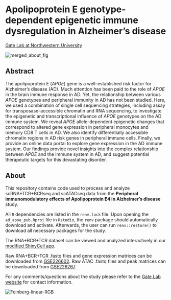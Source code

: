 # Apolipoprotein E genotype-dependent epigenetic immune dysregulation in Alzheimer’s disease
[Gate Lab at Northwestern University](https://sites.northwestern.edu/gatelab/)

![merged_about_fig](https://user-images.githubusercontent.com/91904251/221924963-917c5637-83b7-4087-88f3-8316afdba8a7.png)

## Abstract

The apolipoprotein E (*APOE*) gene is a well-established risk factor for Alzheimer’s disease (AD). Much attention has been paid to the role of *APOE* in the brain immune response in AD. Yet, the relationship between various *APOE* genotypes and peripheral immunity in AD has not been studied.  Here, we used a combination of single cell sequencing strategies, including assay for transposase-accessible chromatin and RNA sequencing, to investigate the epigenetic and transcriptional influence of *APOE* genotypes on the AD immune system. We reveal *APOE* allele-dependent epigenetic changes that correspond to altered gene expression in peripheral monocytes and memory CD8 T cells in AD. We also identify differentially accessible chromatin regions in AD risk genes in peripheral immune cells. Finally, we provide an online data portal to explore gene expression in the AD immune system. Our findings provide novel insights into the complex relationship between *APOE* and the immune system in AD, and suggest potential therapeutic targets for this devastating disorder.

## About
This repository contains code used to process and analyze scRNA+TCR+BCRseq and scATACseq data from the **Peripheral immunomodulatory effects of Apolipoprotein E4 in Alzheimer’s disease** study. 

All ```R``` dependencies are listed in the ```renv.lock``` file. Upon opening the ```ad_apoe_pub.Rproj``` file in ```Rstudio```, the ```renv``` package should automatically download and activate. Afterwards, the user can run ```renv::restore()``` to download all necessary packages for the study. 

The RNA+BCR+TCR dataset can be viewed and analyzed interactively in our [modified ShinyCell app](https://gatelabnu.shinyapps.io/ad_apoe_rna/).

Raw RNA+BCR+TCR .fastq files and gene expression matrices can be downloaded from [GSE226602](https://www.ncbi.nlm.nih.gov/geo/query/acc.cgi?acc=GSE226602). Raw ATAC .fastq files and peak matrices can be downloaded from [GSE226267](https://www.ncbi.nlm.nih.gov/geo/query/acc.cgi?acc=GSE226267).

For any comments/questions about the study please refer to the [Gate Lab website](https://sites.northwestern.edu/gatelab/) for contact information.

![Feinberg-linear-RGB](https://user-images.githubusercontent.com/91904251/221924737-8ff64f66-bc81-4155-94a3-05121b393bfc.png)

